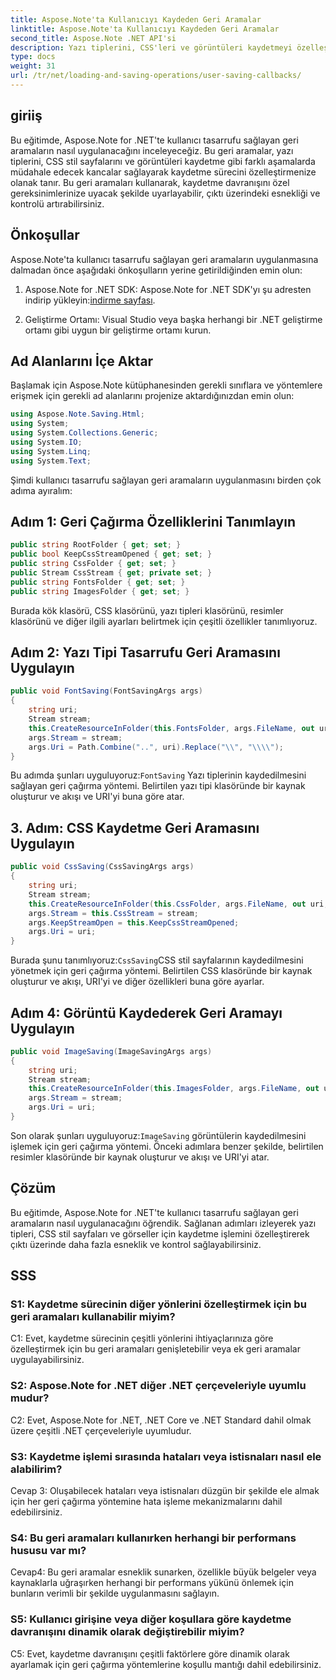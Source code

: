 ```yaml
---
title: Aspose.Note'ta Kullanıcıyı Kaydeden Geri Aramalar
linktitle: Aspose.Note'ta Kullanıcıyı Kaydeden Geri Aramalar
second_title: Aspose.Note .NET API'si
description: Yazı tiplerini, CSS'leri ve görüntüleri kaydetmeyi özelleştirmek için Aspose.Note for .NET'te kullanıcı tasarrufu sağlayan geri aramaları nasıl uygulayacağınızı öğrenin.
type: docs
weight: 31
url: /tr/net/loading-and-saving-operations/user-saving-callbacks/
---
```

## giriiş

Bu eğitimde, Aspose.Note for .NET'te kullanıcı tasarrufu sağlayan geri aramaların nasıl uygulanacağını inceleyeceğiz. Bu geri aramalar, yazı tiplerini, CSS stil sayfalarını ve görüntüleri kaydetme gibi farklı aşamalarda müdahale edecek kancalar sağlayarak kaydetme sürecini özelleştirmenize olanak tanır. Bu geri aramaları kullanarak, kaydetme davranışını özel gereksinimlerinize uyacak şekilde uyarlayabilir, çıktı üzerindeki esnekliği ve kontrolü artırabilirsiniz.

## Önkoşullar

Aspose.Note'ta kullanıcı tasarrufu sağlayan geri aramaların uygulanmasına dalmadan önce aşağıdaki önkoşulların yerine getirildiğinden emin olun:

1.  Aspose.Note for .NET SDK: Aspose.Note for .NET SDK'yı şu adresten indirip yükleyin:[indirme sayfası](https://releases.aspose.com/note/net/).
   
2. Geliştirme Ortamı: Visual Studio veya başka herhangi bir .NET geliştirme ortamı gibi uygun bir geliştirme ortamı kurun.

## Ad Alanlarını İçe Aktar

Başlamak için Aspose.Note kütüphanesinden gerekli sınıflara ve yöntemlere erişmek için gerekli ad alanlarını projenize aktardığınızdan emin olun:

```csharp
using Aspose.Note.Saving.Html;
using System;
using System.Collections.Generic;
using System.IO;
using System.Linq;
using System.Text;
```

Şimdi kullanıcı tasarrufu sağlayan geri aramaların uygulanmasını birden çok adıma ayıralım:

## Adım 1: Geri Çağırma Özelliklerini Tanımlayın

```csharp
public string RootFolder { get; set; }
public bool KeepCssStreamOpened { get; set; }
public string CssFolder { get; set; }
public Stream CssStream { get; private set; }
public string FontsFolder { get; set; }
public string ImagesFolder { get; set; }
```

Burada kök klasörü, CSS klasörünü, yazı tipleri klasörünü, resimler klasörünü ve diğer ilgili ayarları belirtmek için çeşitli özellikler tanımlıyoruz.

## Adım 2: Yazı Tipi Tasarrufu Geri Aramasını Uygulayın

```csharp
public void FontSaving(FontSavingArgs args)
{
    string uri;
    Stream stream;
    this.CreateResourceInFolder(this.FontsFolder, args.FileName, out uri, out stream);
    args.Stream = stream;
    args.Uri = Path.Combine("..", uri).Replace("\\", "\\\\");
}
```

 Bu adımda şunları uyguluyoruz:`FontSaving` Yazı tiplerinin kaydedilmesini sağlayan geri çağırma yöntemi. Belirtilen yazı tipi klasöründe bir kaynak oluşturur ve akışı ve URI'yi buna göre atar.

## 3. Adım: CSS Kaydetme Geri Aramasını Uygulayın

```csharp
public void CssSaving(CssSavingArgs args)
{
    string uri;
    Stream stream;
    this.CreateResourceInFolder(this.CssFolder, args.FileName, out uri, out stream);
    args.Stream = this.CssStream = stream;
    args.KeepStreamOpen = this.KeepCssStreamOpened;
    args.Uri = uri;
}
```

 Burada şunu tanımlıyoruz:`CssSaving`CSS stil sayfalarının kaydedilmesini yönetmek için geri çağırma yöntemi. Belirtilen CSS klasöründe bir kaynak oluşturur ve akışı, URI'yi ve diğer özellikleri buna göre ayarlar.

## Adım 4: Görüntü Kaydederek Geri Aramayı Uygulayın

```csharp
public void ImageSaving(ImageSavingArgs args)
{
    string uri;
    Stream stream;
    this.CreateResourceInFolder(this.ImagesFolder, args.FileName, out uri, out stream);
    args.Stream = stream;
    args.Uri = uri;
}
```

 Son olarak şunları uyguluyoruz:`ImageSaving` görüntülerin kaydedilmesini işlemek için geri çağırma yöntemi. Önceki adımlara benzer şekilde, belirtilen resimler klasöründe bir kaynak oluşturur ve akışı ve URI'yi atar.

## Çözüm

Bu eğitimde, Aspose.Note for .NET'te kullanıcı tasarrufu sağlayan geri aramaların nasıl uygulanacağını öğrendik. Sağlanan adımları izleyerek yazı tipleri, CSS stil sayfaları ve görseller için kaydetme işlemini özelleştirerek çıktı üzerinde daha fazla esneklik ve kontrol sağlayabilirsiniz.

## SSS

### S1: Kaydetme sürecinin diğer yönlerini özelleştirmek için bu geri aramaları kullanabilir miyim?

C1: Evet, kaydetme sürecinin çeşitli yönlerini ihtiyaçlarınıza göre özelleştirmek için bu geri aramaları genişletebilir veya ek geri aramalar uygulayabilirsiniz.

### S2: Aspose.Note for .NET diğer .NET çerçeveleriyle uyumlu mudur?

C2: Evet, Aspose.Note for .NET, .NET Core ve .NET Standard dahil olmak üzere çeşitli .NET çerçeveleriyle uyumludur.

### S3: Kaydetme işlemi sırasında hataları veya istisnaları nasıl ele alabilirim?

Cevap 3: Oluşabilecek hataları veya istisnaları düzgün bir şekilde ele almak için her geri çağırma yöntemine hata işleme mekanizmalarını dahil edebilirsiniz.

### S4: Bu geri aramaları kullanırken herhangi bir performans hususu var mı?

Cevap4: Bu geri aramalar esneklik sunarken, özellikle büyük belgeler veya kaynaklarla uğraşırken herhangi bir performans yükünü önlemek için bunların verimli bir şekilde uygulanmasını sağlayın.

### S5: Kullanıcı girişine veya diğer koşullara göre kaydetme davranışını dinamik olarak değiştirebilir miyim?

C5: Evet, kaydetme davranışını çeşitli faktörlere göre dinamik olarak ayarlamak için geri çağırma yöntemlerine koşullu mantığı dahil edebilirsiniz.